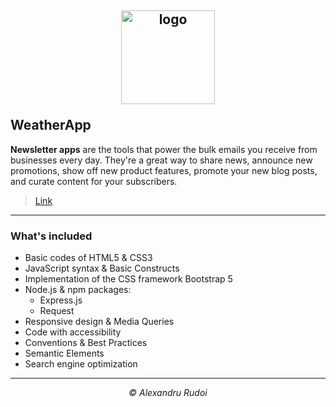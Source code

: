 ## <p align="center"><a href="https://vast-brushlands-94595.herokuapp.com/"><img src="https://i.ibb.co/1Z5vk08/logo.png" alt="logo" width="150px" border="0"></a></p>WeatherApp

**Newsletter apps** are the tools that power the bulk emails you receive from businesses every day. They're a great way to share news, announce new promotions, show off new product features, promote your new blog posts, and curate content for your subscribers.

> <p><a href="https://damp-wave-91569.herokuapp.com/">Link</a></p>

---

### What's included

+ Basic codes of HTML5 & CSS3
+ JavaScript syntax & Basic Constructs
+ Implementation of the CSS framework Bootstrap 5
+ Node.js & npm packages:
  * Express.js
  * Request
+ Responsive design & Media Queries
+ Code with accessibility
+ Conventions & Best Practices
+ Semantic Elements
+ Search engine optimization

---

<p align="center"><em>&copy; Alexandru Rudoi</em></p>
